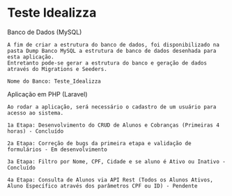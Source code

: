 # Teste Idealizza

Banco de Dados (MySQL)

    A fim de criar a estrutura do banco de dados, foi disponibilizado na pasta Dump Banco MySQL a estrutura de banco de dados desenhada para esta aplicação. 
    Entretanto pode-se gerar a estrutura do banco e geração de dados através do Migrations e Seeders.
	
    Nome do Banco: Teste_Idealizza

Aplicação em PHP (Laravel)

    Ao rodar a aplicação, será necessário o cadastro de um usuário para acesso ao sistema.

    1a Etapa: Desenvolvimento do CRUD de Alunos e Cobranças (Primeiras 4 horas) - Concluído

    2a Etapa: Correção de bugs da primeira etapa e validação de formulários - Em desenvolvimento

    3a Etapa: Filtro por Nome, CPF, Cidade e se aluno é Ativo ou Inativo - Concluído

    4a Etapa: Consulta de Alunos via API Rest (Todos os Alunos Ativos, Aluno Específico através dos parâmetros CPF ou ID) - Pendente 


